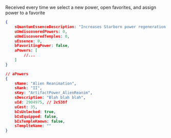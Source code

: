 
Received every time we select a new power, open favorites, and assign power to a favorite

```json
{
	sQuantumEssenceDescription: "Increases Starborn power regeneration...",
	uUndiscoveredPowers: 0,
	uUndiscoveredTemples: 0,
	uEssence: 0,
	bFavoritingPower: false,
	aPowers: [
		//...
	]
}
```

```json
// aPowers
{
	sName: "Alien Reanimation",
	sRank: "II",
	sKey: "ArtifactPower_AlienReanim",
	sDescription: "Blah blah blah",
	uId: 2904975, // 2c538f
	uCost: 35,
	bIsUnlocked: true,
	bIsEquipped: false,
	bIsTempleKnown: false,
	sTemplteName: ""
}
```